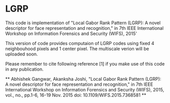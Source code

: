 # LGRP
This code is implementation of  "Local Gabor Rank Pattern (LGRP): A novel descriptor for face representation and recognition," in 7th IEEE International Workshop on Information Forensics and Security (WIFS), 2015'

This version of code provides computaion of LGRP codes using fixed 4 neighbouhood pixels and 1 center pixel.
The multiscale verion will be uploaded soon.

Please remember to cite following reference [1] if you make use of this code in any publication. 

** Abhishek Gangwar,  Akanksha Joshi, "Local Gabor Rank Pattern (LGRP): A novel descriptor for face representation and recognition," in 7th IEEE International Workshop on Information Forensics and Security (WIFS), 2015, vol., no., pp.1-6, 16-19 Nov. 2015 
doi: 10.1109/WIFS.2015.7368581 **
